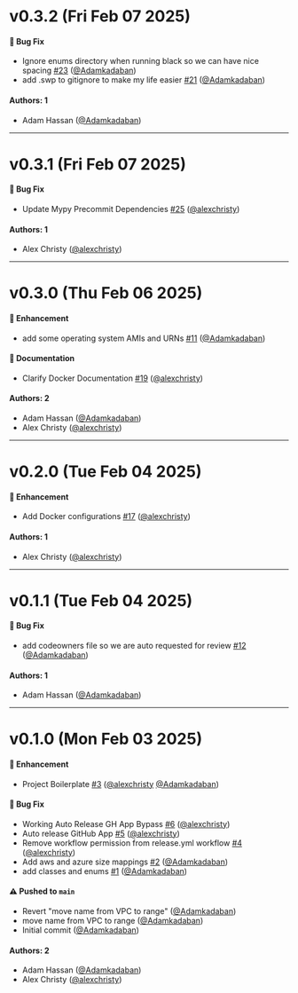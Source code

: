 # v0.3.2 (Fri Feb 07 2025)

#### 🐛 Bug Fix

- Ignore enums directory when running black so we can have nice spacing [#23](https://github.com/OpenLabsX/API/pull/23) ([@Adamkadaban](https://github.com/Adamkadaban))
- add .swp to gitignore to make my life easier [#21](https://github.com/OpenLabsX/API/pull/21) ([@Adamkadaban](https://github.com/Adamkadaban))

#### Authors: 1

- Adam Hassan ([@Adamkadaban](https://github.com/Adamkadaban))

---

# v0.3.1 (Fri Feb 07 2025)

#### 🐛 Bug Fix

- Update Mypy Precommit Dependencies [#25](https://github.com/OpenLabsX/API/pull/25) ([@alexchristy](https://github.com/alexchristy))

#### Authors: 1

- Alex Christy ([@alexchristy](https://github.com/alexchristy))

---

# v0.3.0 (Thu Feb 06 2025)

#### 🚀 Enhancement

- add some operating system AMIs and URNs [#11](https://github.com/OpenLabsX/API/pull/11) ([@Adamkadaban](https://github.com/Adamkadaban))

#### 📝 Documentation

- Clarify Docker Documentation [#19](https://github.com/OpenLabsX/API/pull/19) ([@alexchristy](https://github.com/alexchristy))

#### Authors: 2

- Adam Hassan ([@Adamkadaban](https://github.com/Adamkadaban))
- Alex Christy ([@alexchristy](https://github.com/alexchristy))

---

# v0.2.0 (Tue Feb 04 2025)

#### 🚀 Enhancement

- Add Docker configurations [#17](https://github.com/OpenLabsX/API/pull/17) ([@alexchristy](https://github.com/alexchristy))

#### Authors: 1

- Alex Christy ([@alexchristy](https://github.com/alexchristy))

---

# v0.1.1 (Tue Feb 04 2025)

#### 🐛 Bug Fix

- add codeowners file so we are auto requested for review [#12](https://github.com/OpenLabsX/API/pull/12) ([@Adamkadaban](https://github.com/Adamkadaban))

#### Authors: 1

- Adam Hassan ([@Adamkadaban](https://github.com/Adamkadaban))

---

# v0.1.0 (Mon Feb 03 2025)

#### 🚀 Enhancement

- Project Boilerplate [#3](https://github.com/OpenLabsX/API/pull/3) ([@alexchristy](https://github.com/alexchristy) [@Adamkadaban](https://github.com/Adamkadaban))

#### 🐛 Bug Fix

- Working Auto Release GH App Bypass [#6](https://github.com/OpenLabsX/API/pull/6) ([@alexchristy](https://github.com/alexchristy))
- Auto release GitHub App [#5](https://github.com/OpenLabsX/API/pull/5) ([@alexchristy](https://github.com/alexchristy))
- Remove workflow permission from release.yml workflow [#4](https://github.com/OpenLabsX/API/pull/4) ([@alexchristy](https://github.com/alexchristy))
- Add aws and azure size mappings [#2](https://github.com/OpenLabsX/API/pull/2) ([@Adamkadaban](https://github.com/Adamkadaban))
- add classes and enums [#1](https://github.com/OpenLabsX/API/pull/1) ([@Adamkadaban](https://github.com/Adamkadaban))

#### ⚠️ Pushed to `main`

- Revert "move name from VPC to range" ([@Adamkadaban](https://github.com/Adamkadaban))
- move name from VPC to range ([@Adamkadaban](https://github.com/Adamkadaban))
- Initial commit ([@Adamkadaban](https://github.com/Adamkadaban))

#### Authors: 2

- Adam Hassan ([@Adamkadaban](https://github.com/Adamkadaban))
- Alex Christy ([@alexchristy](https://github.com/alexchristy))
